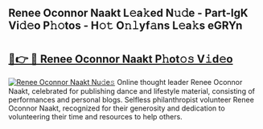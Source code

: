 ## Renee Oconnor Naakt L𝚎a𝚔ed N𝚞𝚍e - Part-IgK Vi𝚍𝚎o P𝚑𝚘tos - H𝚘𝚝 O𝚗𝚕yf𝚊ns L𝚎a𝚔s eGRYn

# <h2><a href="http://kfdl4x.oniu.top/?m=Renee+Oconnor+Naakt">🔗👉 🔴 Renee Oconnor Naakt P𝚑ot𝚘𝚜 V𝚒d𝚎o</a></h2>

[![Renee Oconnor Naakt Nu𝚍e𝚜](https://i.imgur.com/0qMVB7G.gif)](http://kfdl4x.oniu.top/?m=Renee+Oconnor+Naakt)
Online thought leader Renee Oconnor Naakt, celebrated for publishing dance and lifestyle material, consisting of performances and personal blogs. Selfless philanthropist volunteer Renee Oconnor Naakt, recognized for their generosity and dedication to volunteering their time and resources to help others.  
